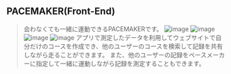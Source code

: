 ## PACEMAKER(Front-End)
> 会わなくても一緒に運動できるPACEMAKERです。
![image](https://user-images.githubusercontent.com/77241591/172053955-b558ac06-6ed7-4f95-8a7e-c259ff6efcb6.png)
![image](https://user-images.githubusercontent.com/77241591/172053931-43794286-cb04-4af5-82fb-a0d874f31e96.png)
![image](https://user-images.githubusercontent.com/77241591/172053990-96dca0e0-f3c9-4f3c-8da6-00b74275d3aa.png)
![image](https://user-images.githubusercontent.com/77241591/172053994-146ccee9-194d-4ffd-847b-8b79d6c92663.png)
アプリで測定したデータを利用してウェブサイトで自分だけのコースを作成でき、他のユーザーのコースを検索して記録を共有しながら走ることができます。 また、他のユーザーの記録をペースメーカーに指定して一緒に運動しながら記録を測定することもできます。

